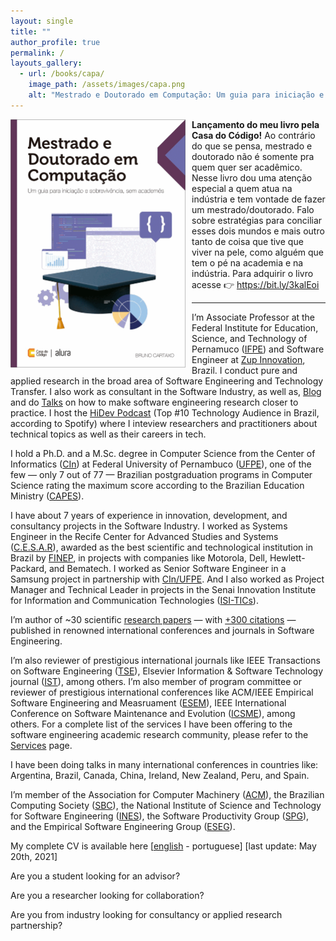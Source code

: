 ```yaml
---
layout: single
title: ""
author_profile: true
permalink: /
layouts_gallery:
  - url: /books/capa/
    image_path: /assets/images/capa.png
    alt: "Mestrado e Doutorado em Computação: Um guia para iniciação e sobrevivência, sem acadêmes"
---
```


<a href="https://www.casadocodigo.com.br/products/livro-mestrado-doutorado" target="_blank"><img src="/assets/images/capa.png" alt="drawing" style="width:280px;height:397px;float:left;margin:0 10px 0 0;" /></a>**Lançamento do meu livro pela Casa do Código!** Ao contrário do que se pensa, mestrado e doutorado não é somente pra quem quer ser acadêmico. Nesse livro dou uma atenção especial a quem atua na indústria e tem vontade de fazer um mestrado/doutorado. Falo sobre estratégias para conciliar esses dois mundos e mais outro tanto de coisa que tive que viver na pele, como alguém que tem o pé na academia e na indústria.
Para adquirir o livro acesse 👉 <a href="https://bit.ly/3kalEoi" target="_blank"> https://bit.ly/3kalEoi</a>

***

I’m Associate Professor at the Federal Institute for Education, Science, and Technology of Pernamuco (<a href="https://www.zup.com.br/en" target="_blank">IFPE</a>) and Software Engineer at <a href="https://portal.ifpe.edu.br/campus/paulista" target="_blank">Zup Innovation</a>, Brazil. I conduct pure and applied research in the broad area of Software Engineering and Technology Transfer. I also work as consultant in the Software Industry, as well as, <a href="http://brunocartaxo.com/blog/" target="_blank">Blog</a> and do <a href="http://brunocartaxo.com/talks/" target="_blank">Talks</a> on how to make software engineering research closer to practice. I host the <a href="http://brunocartaxo.com/hidev-podcast/" target="_blank">HiDev Podcast</a> (Top #10 Technology Audience in Brazil, according to Spotify) where I inteview researchers and practitioners about technical topics as well as their careers in tech.

I hold a Ph.D. and a M.Sc. degree in Computer Science from the Center of Informatics (<a href="https://portal.cin.ufpe.br/" target="_blank">CIn</a>) at Federal University of Pernambuco (<a href="https://www.ufpe.br/" target="_blank">UFPE</a>), one of the few —  only 7 out of 77 — Brazilian postgraduation programs in Computer Science rating the maximum score according to the Brazilian Education Ministry (<a href="http://www.capes.gov.br/" target="_blank">CAPES</a>).

I have about 7 years of experience in innovation, development, and consultancy projects in the Software Industry. I worked as Systems Engineer in the Recife Center for Advanced Studies and Systems (<a href="http://english.cesar.org.br/" target="_blank">C.E.S.A.R</a>), awarded as the best scientific and technological institution in Brazil by <a href="http://www.finep.gov.br/" target="_blank">FINEP</a>, in projects with companies like Motorola, Dell, Hewlett-Packard, and Bematech. I worked as Senior Software Engineer in a Samsung project in partnership with <a href="https://portal.cin.ufpe.br/" target="_blank">CIn/UFPE</a>. And I also worked as Project Manager and Technical Leader in projects in the Senai Innovation Institute for Information and Communication Technologies (<a href="https://isitics.com/" target="_blank">ISI-TICs</a>).

I’m author of ~30 scientific <a href="http://brunocartaxo.com/publications" target="_blank">research papers</a> — with <a href="https://scholar.google.com/citations?user=vhU9_aEAAAAJ&hl=en&oi=ao" target="_blank">+300 citations</a> — published in renowned international conferences and journals in Software Engineering.

I’m also reviewer of prestigious international journals like IEEE Transactions on Software Engineering (<a href="https://ieeexplore.ieee.org/xpl/RecentIssue.jsp?punumber=32" target="_blank">TSE</a>), Elsevier Information & Software Technology journal (<a href="https://www.journals.elsevier.com/information-and-software-technology" target="_blank">IST</a>), among others. I’m also member of program committee or reviewer of prestigious international conferences like ACM/IEEE Empirical Software Engineering and Measruament (<a href="http://www.esem-conferences.org/" target="_blank">ESEM</a>), IEEE International Conference on Software Maintenance and Evolution (<a href="https://cyprusconferences.org/icsme2022/program-committee-of-the-technical-track/" target="_blank">ICSME</a>), among others. For a complete list of the services I have been offering to the software engineering academic research community, please refer to the <a href="http://brunocartaxo.com/academic-services/" target="_blank">Services</a> page.

I have been doing talks in many international conferences in countries like: Argentina, Brazil, Canada, China, Ireland, New Zealand, Peru, and Spain.

I’m member of the Association for Computer Machinery (<a href="https://www.acm.org/" target="_blank">ACM</a>), the Brazilian Computing Society (<a href="http://www.sbc.org.br/" target="_blank">SBC</a>), the National Institute of Science and Technology for Software Engineering (<a href="https://ines.org.br/" target="_blank">INES</a>), the Software Productivity Group (<a href="http://twiki.cin.ufpe.br/twiki/bin/view/SPG" target="_blank">SPG</a>), and the Empirical Software Engineering Group (<a href="https://eseg.cin.ufpe.br/" target="_blank">ESEG</a>).

My complete CV is available here \[<a href="https://drive.google.com/file/d/1QPJbE6ADbdDako3BGI6w6gocNQrYdZqx/view?usp=sharing" target="_blank">english</a> - portuguese\] [last update: May 20th, 2021]

Are you a student looking for an advisor?

Are you a researcher looking for collaboration?

Are you from industry looking for consultancy or applied research partnership?
